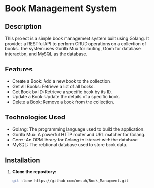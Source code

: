# Book Management System

## Description

This project is a simple book management system built using Golang. It provides a RESTful API to perform CRUD operations on a collection of books. The system uses Gorilla Mux for routing, Gorm for database interaction, and MySQL as the database.

## Features

- Create a Book: Add a new book to the collection.
- Get All Books: Retrieve a list of all books.
- Get Book by ID: Retrieve a specific book by its ID.
- Update a Book: Update the details of a specific book.
- Delete a Book: Remove a book from the collection.

## Technologies Used

- Golang: The programming language used to build the application.
- Gorilla Mux: A powerful HTTP router and URL matcher for Golang.
- Gorm: An ORM library for Golang to interact with the database.
- MySQL: The relational database used to store book data.

## Installation

1. **Clone the repository:**
   ```bash
   git clone https://github.com/nesuh/Book_Managment.git

